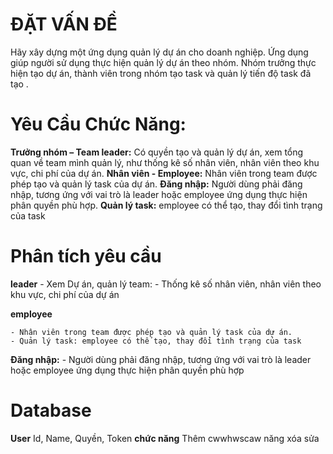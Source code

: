 # ĐẶT VẤN ĐỀ
Hãy xây dựng một ứng dụng quản lý dự án cho doanh nghiệp. Ứng dụng giúp người
sử dụng thực hiện quản lý dự án theo nhóm. Nhóm trưởng thực hiện tạo dự án,
thành viên trong nhóm tạo task và quản lý tiến độ task đã tạo .

# Yêu Cầu Chức Năng:

**Trưởng nhóm – Team leader:**
Có quyền tạo và quản lý dự án, xem tổng quan về
team mình quản lý, như thống kê số nhân viên, nhân viên theo khu vực, chi phí của
dự án.
**Nhân viên - Employee:**
Nhân viên trong team được phép tạo và quản lý task của
dự án.
**Đăng nhập:**
Người dùng phải đăng nhập, tương ứng với vai trò là leader hoặc
employee ứng dụng thực hiện phân quyền phù hợp.
**Quản lý task:**
employee có thể tạo, thay đổi tình trạng của task

# Phân tích yêu cầu

**leader** 
    - Xem Dự án, quản lý team:
    - Thống kê số nhân viên, nhân viên theo khu vực, chi phí của dự án

**employee**

    - Nhân viên trong team được phép tạo và quản lý task của dự án.
    - Quản lý task: employee có thể tạo, thay đổi tình trạng của task

**Đăng nhập:** 
    - Người dùng phải đăng nhập, tương ứng với vai trò là leader hoặc 
employee ứng dụng thực hiện phân quyền phù hợp


# Database
**User**
    Id, Name, Quyền, Token
**chức năng**
    Thêm cwwhwscaw năng xóa sửa